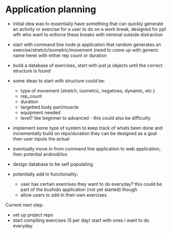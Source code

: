 # Application planning

* initial idea was to essentially have something that can quickly generate an activity or exercise for a user to do on a work break, designed for ppl wfh who want to enforce these breaks with minimal outside distraction

* start with command line node js application that random generates an exercise/stretch/isometric/movement (need to come up with generic name here) with either rep count or duration

* build a database of exercises, start with just js objects until the correct structure is found

* some ideas to start with structure could be:
  * type of movement (stretch, isometric, negatives, dynamic, etc.)
  * rep_count
  * duration
  * targetted body part/muscle
  * equipment needed
  * level? like beginner to advanced - this could also be difficulty

* implement some type of system to keep track of whats been done and incrementally build on reps/duration they can be designed as a goal then user inputs the actual

* eventually move in from command line application to web application, then potential android/ios

* design database to be self populating

* potentially add in functionality:
  * user has certain exercises they want to do everyday? this could be part of the bushido application (not yet started) though
  * allow users to add in their own exercises

Current next step:
* set up project repo
* start compiling exercises (5 per day) start with ones i want to do everyday